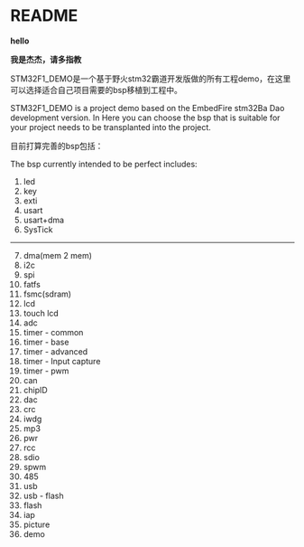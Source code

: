 # README

> 
**hello**
> 
**我是杰杰，请多指教**

STM32F1_DEMO是一个基于野火stm32霸道开发版做的所有工程demo，在这里可以选择适合自己项目需要的bsp移植到工程中。

STM32F1_DEMO is a project demo based on the EmbedFire stm32Ba Dao development version. In Here you can choose the bsp that is suitable for your project needs to be transplanted into the project.

目前打算完善的bsp包括：

The bsp currently intended to be perfect includes:

1. led
2. key
3. exti
4. usart
5. usart+dma
6. SysTick
---
7. dma(mem 2 mem)
8. i2c
9. spi
10. fatfs
11. fsmc(sdram)
12. lcd
13. touch lcd
14. adc
15. timer - common
16. timer - base
17. timer - advanced
18. timer - Input capture
19. timer - pwm
20. can
21. chipID
22. dac
23. crc
24. iwdg
25. mp3
26. pwr
27. rcc
28. sdio
29. spwm
30. 485
31. usb
32. usb - flash
33. flash
34. iap
35. picture
36. demo


